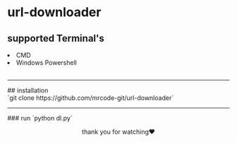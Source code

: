 <h1>url-downloader</h1>

## supported Terminal's
<li>CMD</li>
<li>Windows Powershell</li>
<br>
<hr>
## installation 
<br>
`git clone https://github.com/mrcode-git/url-downloader`
<hr>
### run
`python dl.py`
<br>
<center><p>thank you for watching❤<p></center>
